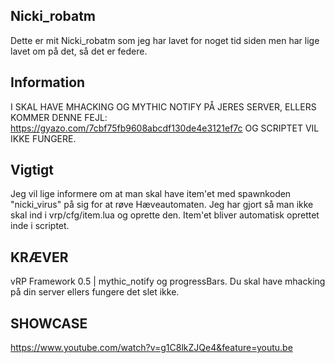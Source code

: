 ## Nicki_robatm ##
Dette er mit Nicki_robatm som jeg har lavet for noget tid siden men har lige lavet om på det, så det er federe.

## Information ##
I SKAL HAVE MHACKING OG MYTHIC NOTIFY PÅ JERES SERVER, ELLERS KOMMER DENNE FEJL:
https://gyazo.com/7cbf75fb9608abcdf130de4e3121ef7c OG SCRIPTET VIL IKKE FUNGERE.

## Vigtigt ##
Jeg vil lige informere om at man skal have item'et med spawnkoden "nicki_virus" på sig for at røve Hæveautomaten.
Jeg har gjort så man ikke skal ind i vrp/cfg/item.lua og oprette den. Item'et bliver automatisk oprettet inde i scriptet.

## KRÆVER ##
vRP Framework 0.5 | mythic_notify og progressBars.
Du skal have mhacking på din server ellers fungere det slet ikke.

## SHOWCASE ##
https://www.youtube.com/watch?v=g1C8lkZJQe4&feature=youtu.be
